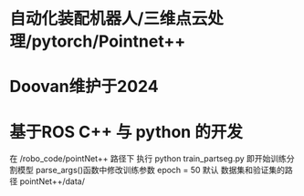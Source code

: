 # 自动化装配机器人/三维点云处理/pytorch/Pointnet++
# Doovan维护于2024
# 基于ROS C++ 与 python 的开发

在  /robo_code/pointNet++ 路径下 执行
python train_partseg.py 
即开始训练分割模型   parse_args()函数中修改训练参数 epoch = 50 默认
数据集和验证集的路径  pointNet++/data/


